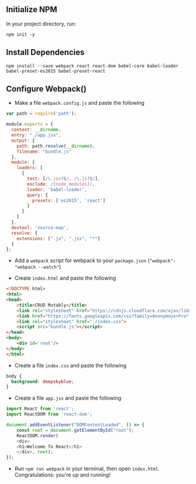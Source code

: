 
## Initialize NPM

In your project directory, run:

```
npm init -y
```

## Install Dependencies

```
npm install --save webpack react react-dom babel-core babel-loader babel-preset-es2015 babel-preset-react
```

## Configure Webpack()
- Make a file `webpack.config.js` and paste the following

``` js
var path = require('path');

module.exports = {
  context: __dirname,
  entry: "./app.jsx",
  output: {
    path: path.resolve(__dirname),
    filename: "bundle.js"
  },
  module: {
    loaders: [
      {
        test: [/\.jsx?$/, /\.js?$/],
        exclude: /(node_modules)/,
        loader: 'babel-loader',
        query: {
          presets: ['es2015', 'react']
        }
      }
    ]
  },
  devtool: 'source-map',
  resolve: {
    extensions: [".js", ".jsx", "*"]
  }
};
```

- Add a `webpack` script for webpack to your `package.json` (`"webpack": "webpack --watch"`)

- Create `index.html` and paste the following 

```html
<!DOCTYPE html>
<html>
<head>
	<title>CRUD Mutably</title>
	<link rel="stylesheet" href="https://cdnjs.cloudflare.com/ajax/libs/normalize/7.0.0/normalize.css">
	<link href="https://fonts.googleapis.com/css?family=Anonymous+Pro" rel="stylesheet">
	<link rel="stylesheet" href="./index.css">
	<script src="bundle.js"></script>
</head>
<body>
	<div id='root'/>
</body>
</html>
```

- Create a file `index.css` and paste the following 

``` css
body {
  background: deepskyblue;
}
```

- Create a file `app.jsx` and paste the following 

```js
import React from 'react';
import ReactDOM from 'react-dom';

document.addEventListener("DOMContentLoaded", () => {
	const root = document.getElementById("root");
	ReactDOM.render(
	<div>
    <h1>Welcome To React</h1>
	</div>, root);
});
```

* Run `npm run webpack` in your terminal, then open `index.html`. Congratulations:
you're up and running!
